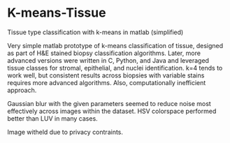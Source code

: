 # K-means-Tissue
Tissue type classification with k-means in matlab (simplified)

Very simple matlab prototype of k-means classification of tissue, designed as part of H&E stained biopsy classification algorithms. Later, more advanced versions were written in C, Python, and Java and leveraged tissue classes for stromal, epithelial, and nuclei identification. k=4 tends to work well, but consistent results across biopsies with variable stains requires more advanced algorithms. Also, computationally inefficient approach.

Gaussian blur with the given parameters seemed to reduce noise most effectively across images within the dataset. HSV colorspace performed better than LUV in many cases.

Image witheld due to privacy contraints.
